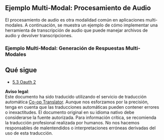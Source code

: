 <!--
CO_OP_TRANSLATOR_METADATA:
{
  "original_hash": "56238122f67d302188668cd1e0371d5c",
  "translation_date": "2025-07-14T00:10:38+00:00",
  "source_file": "05-AdvancedTopics/mcp-multi-modality/README.md",
  "language_code": "es"
}
-->
## Ejemplo Multi-Modal: Procesamiento de Audio

El procesamiento de audio es otra modalidad común en aplicaciones multi-modales. A continuación, se muestra un ejemplo de cómo implementar una herramienta de transcripción de audio que puede manejar archivos de audio y devolver transcripciones.

### Ejemplo Multi-Modal: Generación de Respuestas Multi-Modales

## Qué sigue

- [5.3 Oauth 2](../mcp-oauth2-demo/README.md)

**Aviso legal**:  
Este documento ha sido traducido utilizando el servicio de traducción automática [Co-op Translator](https://github.com/Azure/co-op-translator). Aunque nos esforzamos por la precisión, tenga en cuenta que las traducciones automáticas pueden contener errores o inexactitudes. El documento original en su idioma nativo debe considerarse la fuente autorizada. Para información crítica, se recomienda la traducción profesional realizada por humanos. No nos hacemos responsables de malentendidos o interpretaciones erróneas derivadas del uso de esta traducción.